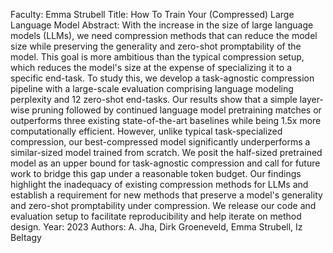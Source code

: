 Faculty: Emma Strubell
Title: How To Train Your (Compressed) Large Language Model
Abstract: With the increase in the size of large language models (LLMs), we need compression methods that can reduce the model size while preserving the generality and zero-shot promptability of the model. This goal is more ambitious than the typical compression setup, which reduces the model's size at the expense of specializing it to a specific end-task. To study this, we develop a task-agnostic compression pipeline with a large-scale evaluation comprising language modeling perplexity and 12 zero-shot end-tasks. Our results show that a simple layer-wise pruning followed by continued language model pretraining matches or outperforms three existing state-of-the-art baselines while being 1.5x more computationally efficient. However, unlike typical task-specialized compression, our best-compressed model significantly underperforms a similar-sized model trained from scratch. We posit the half-sized pretrained model as an upper bound for task-agnostic compression and call for future work to bridge this gap under a reasonable token budget. Our findings highlight the inadequacy of existing compression methods for LLMs and establish a requirement for new methods that preserve a model's generality and zero-shot promptability under compression. We release our code and evaluation setup to facilitate reproducibility and help iterate on method design.
Year: 2023
Authors: A. Jha, Dirk Groeneveld, Emma Strubell, Iz Beltagy
